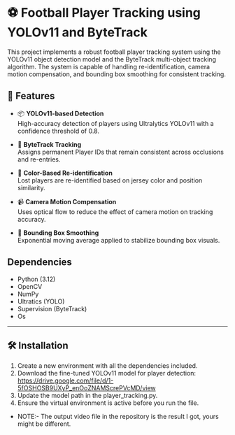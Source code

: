 # ⚽ Football Player Tracking using YOLOv11 and ByteTrack

This project implements a robust football player tracking system using the YOLOv11 object detection model and the ByteTrack multi-object tracking algorithm. The system is capable of handling re-identification, camera motion compensation, and bounding box smoothing for consistent tracking.

## 🚀 Features

- 📦 **YOLOv11-based Detection**  
  High-accuracy detection of players using Ultralytics YOLOv11 with a confidence threshold of 0.8.

- 🔄 **ByteTrack Tracking**  
  Assigns permanent Player IDs that remain consistent across occlusions and re-entries.

- 🎽 **Color-Based Re-identification**  
  Lost players are re-identified based on jersey color and position similarity.

- 📹 **Camera Motion Compensation**  
  Uses optical flow to reduce the effect of camera motion on tracking accuracy.

- 🧊 **Bounding Box Smoothing**  
  Exponential moving average applied to stabilize bounding box visuals.

## Dependencies
- Python (3.12)
- OpenCV
- NumPy
- Ultratics (YOLO)
- Supervision (ByteTrack)
- Os 
---

## 🛠️ Installation

1. Create a new environment with all the dependencies included.
2. Download the fine-tuned YOLOv11 model for player detection: https://drive.google.com/file/d/1-5fOSHOSB9UXyP_enOoZNAMScrePVcMD/view
3. Update the model path in the player_tracking.py.
4. Ensure the virtual environment is active before you run the file.
* NOTE:- The output video file in the repository is the result I got, yours might be different. 
